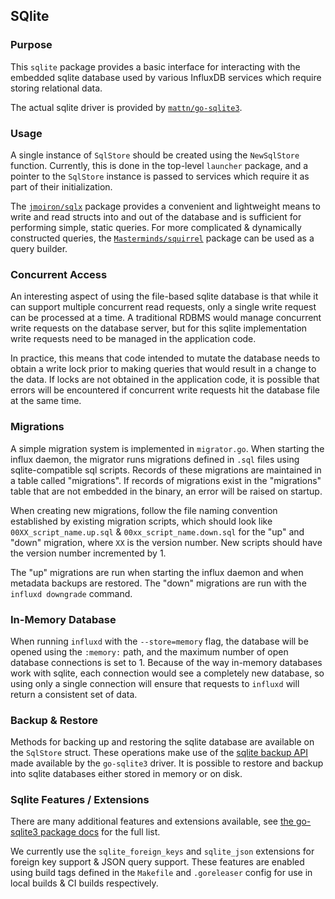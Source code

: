 ## SQlite

### Purpose

This `sqlite` package provides a basic interface for interacting with the
embedded sqlite database used by various InfluxDB services which require storing
relational data.

The actual sqlite driver is provided by
[`mattn/go-sqlite3`](https://github.com/mattn/go-sqlite3).

### Usage

A single instance of `SqlStore` should be created using the `NewSqlStore`
function. Currently, this is done in the top-level `launcher` package, and a
pointer to the `SqlStore` instance is passed to services which require it as
part of their initialization.

The [`jmoiron/sqlx`](https://github.com/jmoiron/sqlx) package provides a
convenient and lightweight means to write and read structs into and out of the
database and is sufficient for performing simple, static queries. For more
complicated & dynamically constructed queries, the
[`Masterminds/squirrel`](https://github.com/Masterminds/squirrel) package can be
used as a query builder.

### Concurrent Access

An interesting aspect of using the file-based sqlite database is that while it
can support multiple concurrent read requests, only a single write request can
be processed at a time. A traditional RDBMS would manage concurrent write
requests on the database server, but for this sqlite implementation write
requests need to be managed in the application code.

In practice, this means that code intended to mutate the database needs to
obtain a write lock prior to making queries that would result in a change to the
data. If locks are not obtained in the application code, it is possible that
errors will be encountered if concurrent write requests hit the database file at
the same time.

### Migrations

A simple migration system is implemented in `migrator.go`. When starting the
influx daemon, the migrator runs migrations defined in `.sql` files using
sqlite-compatible sql scripts. Records of these migrations are maintained in a
table called "migrations". If records of migrations exist in the "migrations"
table that are not embedded in the binary, an error will be raised on startup.

When creating new migrations, follow the file naming convention established by
existing migration scripts, which should look like `00XX_script_name.up.sql` &
`00xx_script_name.down.sql` for the "up" and "down" migration, where `XX` is the
version number. New scripts should have the version number incremented by 1.

The "up" migrations are run when starting the influx daemon and when metadata
backups are restored. The "down" migrations are run with the `influxd downgrade`
command.

### In-Memory Database

When running `influxd` with the `--store=memory` flag, the database will be
opened using the `:memory:` path, and the maximum number of open database
connections is set to 1. Because of the way in-memory databases work with
sqlite, each connection would see a completely new database, so using only a
single connection will ensure that requests to `influxd` will return a
consistent set of data.

### Backup & Restore

Methods for backing up and restoring the sqlite database are available on the
`SqlStore` struct. These operations make use of the [sqlite backup
API](https://www.sqlite.org/backup.html) made available by the `go-sqlite3`
driver. It is possible to restore and backup into sqlite databases either stored
in memory or on disk.

### Sqlite Features / Extensions

There are many additional features and extensions available, see [the go-sqlite3
package docs](https://github.com/mattn/go-sqlite3#feature--extension-list) for
the full list.

We currently use the `sqlite_foreign_keys` and `sqlite_json` extensions for
foreign key support & JSON query support. These features are enabled using
build tags defined in the `Makefile` and `.goreleaser` config for use in
local builds & CI builds respectively.
